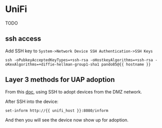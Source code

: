 # UniFi

TODO

## ssh access

Add SSH key to `System->Network Device SSH Authentication->SSH Keys`

```
ssh -oPubkeyAcceptedKeyTypes=+ssh-rsa -oHostkeyAlgorithms=+ssh-rsa -oKexAlgorithms=+diffie-hellman-group1-sha1 pando85@{{ hostname }}
```

## Layer 3 methods for UAP adoption

From this [doc][layer_3_adoption], using SSH to adopt devices from the DMZ network.

After SSH into the device:
```
set-inform http://{{ unifi_host }}:8080/inform
```

And then you will see the device now show up for adoption.

[layer_3_adoption]: https://help.ui.com/hc/en-us/articles/204909754-UniFi-Layer-3-methods-for-UAP-adoption-and-management
